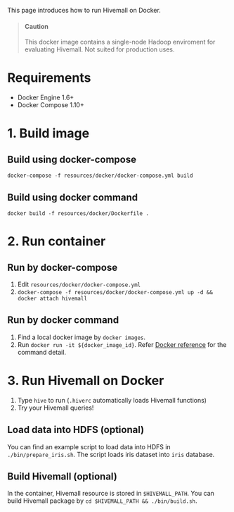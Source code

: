 <!--
  Licensed to the Apache Software Foundation (ASF) under one
  or more contributor license agreements.  See the NOTICE file
  distributed with this work for additional information
  regarding copyright ownership.  The ASF licenses this file
  to you under the Apache License, Version 2.0 (the
  "License"); you may not use this file except in compliance
  with the License.  You may obtain a copy of the License at

    http://www.apache.org/licenses/LICENSE-2.0

  Unless required by applicable law or agreed to in writing,
  software distributed under the License is distributed on an
  "AS IS" BASIS, WITHOUT WARRANTIES OR CONDITIONS OF ANY
  KIND, either express or implied.  See the License for the
  specific language governing permissions and limitations
  under the License.
-->

This page introduces how to run Hivemall on Docker.

<!-- toc -->

> #### Caution
> This docker image contains a single-node Hadoop enviroment for evaluating Hivemall. Not suited for production uses.

# Requirements

 * Docker Engine 1.6+
 * Docker Compose 1.10+

# 1. Build image

## Build using docker-compose
  
  `docker-compose -f resources/docker/docker-compose.yml build`

## Build using docker command
  
  `docker build -f resources/docker/Dockerfile .`

# 2. Run container

## Run by docker-compose

  1. Edit `resources/docker/docker-compose.yml`
  2. `docker-compose -f resources/docker/docker-compose.yml up -d && docker attach hivemall`

## Run by docker command

  1. Find a local docker image by `docker images`.
  2. Run `docker run -it ${docker_image_id}`. 
     Refer [Docker reference](https://docs.docker.com/engine/reference/run/) for the command detail.

# 3. Run Hivemall on Docker

  1. Type `hive` to run (`.hiverc` automatically loads Hivemall functions)
  2. Try your Hivemall queries!

## Load data into HDFS (optional)

  You can find an example script to load data into HDFS in `./bin/prepare_iris.sh`.
  The script loads iris dataset into `iris` database.

## Build Hivemall (optional)

  In the container, Hivemall resource is stored in `$HIVEMALL_PATH`.
  You can build Hivemall package by `cd $HIVEMALL_PATH && ./bin/build.sh`.
